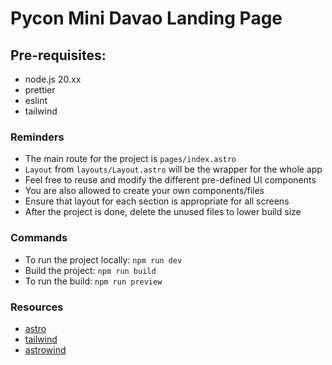 # Pycon Mini Davao Landing Page

## Pre-requisites:

- node.js 20.xx
- prettier
- eslint
- tailwind

### Reminders

- The main route for the project is `pages/index.astro`
- `Layout` from `layouts/Layout.astro` will be the wrapper for the whole app
- Feel free to reuse and modify the different pre-defined UI components
- You are also allowed to create your own components/files
- Ensure that layout for each section is appropriate for all screens
- After the project is done, delete the unused files to lower build size

### Commands

- To run the project locally: `npm run dev`
- Build the project: `npm run build`
- To run the build: `npm run preview`

### Resources

- [astro](https://astro.build/)
- [tailwind](https://tailwindcss.com/)
- [astrowind](https://astrowind.vercel.app/)
